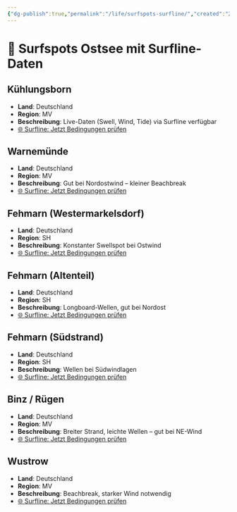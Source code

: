 ```yaml
---
{"dg-publish":true,"permalink":"/life/surfspots-surfline/","created":"2025-05-27T11:33:58.325+02:00","updated":"2025-05-27T14:23:46.795+02:00"}
---
```



# 🌊 Surfspots Ostsee mit Surfline-Daten

## Kühlungsborn
- **Land**: Deutschland
- **Region**: MV
- **Beschreibung**: Live-Daten (Swell, Wind, Tide) via Surfline verfügbar
- [🌐 Surfline: Jetzt Bedingungen prüfen](https://www.surfline.com/surf-report/kuhlungsborn/584204204e65fad6a77095da)

## Warnemünde
- **Land**: Deutschland
- **Region**: MV
- **Beschreibung**: Gut bei Nordostwind – kleiner Beachbreak
- [🌐 Surfline: Jetzt Bedingungen prüfen](https://www.surfline.com/surf-report/warnemunde/584204204e65fad6a77095db)

## Fehmarn (Westermarkelsdorf)
- **Land**: Deutschland
- **Region**: SH
- **Beschreibung**: Konstanter Swellspot bei Ostwind
- [🌐 Surfline: Jetzt Bedingungen prüfen](https://www.surfline.com/surf-report/fehmarn-westermarkelsdorf/584204204e65fad6a77095d5)

## Fehmarn (Altenteil)
- **Land**: Deutschland
- **Region**: SH
- **Beschreibung**: Longboard-Wellen, gut bei Nordost
- [🌐 Surfline: Jetzt Bedingungen prüfen](https://www.surfline.com/surf-report/fehmarn-altenteil/640b99f1606c457157f3ba32)

## Fehmarn (Südstrand)
- **Land**: Deutschland
- **Region**: SH
- **Beschreibung**: Wellen bei Südwindlagen
- [🌐 Surfline: Jetzt Bedingungen prüfen](https://www.surfline.com/surf-report/fehmarn-s-dstrand/640b99f6de81d557740d715f)

## Binz / Rügen
- **Land**: Deutschland
- **Region**: MV
- **Beschreibung**: Breiter Strand, leichte Wellen – gut bei NE-Wind
- [🌐 Surfline: Jetzt Bedingungen prüfen](https://www.surfline.com/surf-report/binz-r-gen/640b99d84878eb22911d78f3)

## Wustrow
- **Land**: Deutschland
- **Region**: MV
- **Beschreibung**: Beachbreak, starker Wind notwendig
- [🌐 Surfline: Jetzt Bedingungen prüfen](https://www.surfline.com/surf-report/wustrow/584204204e65fad6a77095de)
